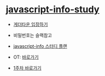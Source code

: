 # [javascript-info-study](https://github.com/CreativeStudyTeam/javascript-info-study)

- [게더타운 입장하기](https://gather.town/app/wUwmgOCiUzWIX42y/JavascriptInfoStudyTeam)
- 비밀번호는 슬랙참고


- [javascript-info 스터디 플랜](https://docs.google.com/spreadsheets/d/1RQD6_qKTOGf_lzZ8m0y9wO1risZLiw2JKmbWyOckNrQ/edit#gid=0)

- OT: [바로가기](https://creco.me/slide?url=https://raw.githubusercontent.com/CreativeStudyTeam/javascript-info-study/main/OT.md)

- [1주차 바로가기](/week1)
